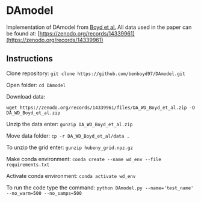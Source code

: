 # DAmodel

Implementation of DAmodel from [Boyd et al.](https://arxiv.org/abs/2412.08809) All data used in the paper can be found at: [https://zenodo.org/records/14339961](https://zenodo.org/records/14339961)

## Instructions

Clone repository: `git clone https://github.com/benboyd97/DAmodel.git`

Open folder: `cd DAmodel`

Download data: 

```wget https://zenodo.org/records/14339961/files/DA_WD_Boyd_et_al.zip -O DA_WD_Boyd_et_al.zip```

Unzip the data enter: `gunzip DA_WD_Boyd_et_al.zip`

Move data folder: `cp -r DA_WD_Boyd_et_al/data . `

To unzip the grid enter: `gunzip hubeny_grid.npz.gz`

Make conda environment: `conda create --name wd_env --file requirements.txt`

Activate conda environment: `conda activate wd_env`

To run the code type the command: `python DAmodel.py --name='test_name' --no_warm=500 --no_samps=500`
